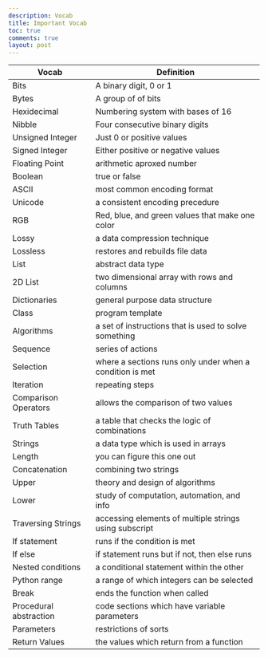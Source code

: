 ```yaml
---
description: Vocab
title: Important Vocab
toc: true
comments: true
layout: post
---
```

| Vocab      | Definition |
| ----------- | ----------- |
| Bits | A binary digit, 0 or 1 |
| Bytes | A group of of bits |
| Hexidecimal | Numbering system with bases of 16 |
| Nibble | Four consecutive binary digits |
| Unsigned Integer | Just 0 or positive values |
| Signed Integer | Either positive or negative values |
| Floating Point | arithmetic aproxed number |
| Boolean | true or false |
| ASCII | most common encoding format |
| Unicode | a consistent encoding precedure |
| RGB | Red, blue, and green values that make one color |
| Lossy | a data compression technique |
| Lossless | restores and rebuilds file data |
| List | abstract data type |
| 2D List | two dimensional array with rows and columns |
| Dictionaries | general purpose data structure |
| Class | program template |
| Algorithms | a set of instructions that is used to solve something |
| Sequence | series of actions |
| Selection | where a sections runs only under when a condition is met |
| Iteration | repeating steps |
| Comparison Operators | allows the comparison of two values |
| Truth Tables | a table that checks the logic of combinations |
| Strings | a data type which is used in arrays |
| Length | you can figure this one out |
| Concatenation | combining two strings |
| Upper | theory and design of algorithms |
| Lower | study of computation, automation, and info |
| Traversing Strings | accessing elements of multiple strings using subscript |
| If statement | runs if the condition is met |
| If else | if statement runs but if not, then else runs |
| Nested conditions | a conditional statement within the other |
| Python range | a range of which integers can be selected |
| Break | ends the function when called |
| Procedural abstraction | code sections which have variable parameters |
| Parameters | restrictions of sorts |
| Return Values | the values which return from a function |